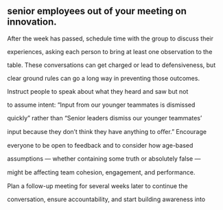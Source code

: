 ## senior employees out of your meeting on innovation.

After the week has passed, schedule time with the group to discuss their

experiences, asking each person to bring at least one observation to the

table. These conversations can get charged or lead to defensiveness, but

clear ground rules can go a long way in preventing those outcomes.

Instruct people to speak about what they heard and saw but not

to assume intent: “Input from our younger teammates is dismissed

quickly” rather than “Senior leaders dismiss our younger teammates’

input because they don’t think they have anything to oﬀer.” Encourage

everyone to be open to feedback and to consider how age-based

assumptions — whether containing some truth or absolutely false —

might be aﬀecting team cohesion, engagement, and performance.

Plan a follow-up meeting for several weeks later to continue the

conversation, ensure accountability, and start building awareness into